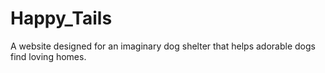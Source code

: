 # Happy_Tails
A website designed for an imaginary dog shelter that helps adorable dogs find loving homes.
